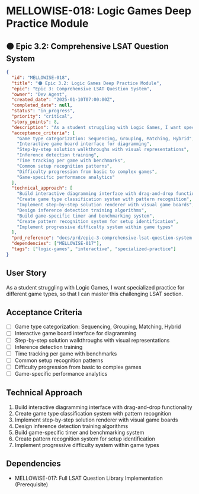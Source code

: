# MELLOWISE-018: Logic Games Deep Practice Module

## 🟠 Epic 3.2: Comprehensive LSAT Question System

```json
{
  "id": "MELLOWISE-018",
  "title": "🟠 Epic 3.2: Logic Games Deep Practice Module",
  "epic": "Epic 3: Comprehensive LSAT Question System",
  "owner": "Dev Agent",
  "created_date": "2025-01-10T07:00:00Z",
  "completed_date": null,
  "status": "in_progress",
  "priority": "critical",
  "story_points": 8,
  "description": "As a student struggling with Logic Games, I want specialized practice for different game types, so that I can master this challenging LSAT section.",
  "acceptance_criteria": [
    "Game type categorization: Sequencing, Grouping, Matching, Hybrid",
    "Interactive game board interface for diagramming",
    "Step-by-step solution walkthroughs with visual representations",
    "Inference detection training",
    "Time tracking per game with benchmarks",
    "Common setup recognition patterns",
    "Difficulty progression from basic to complex games",
    "Game-specific performance analytics"
  ],
  "technical_approach": [
    "Build interactive diagramming interface with drag-and-drop functionality",
    "Create game type classification system with pattern recognition",
    "Implement step-by-step solution renderer with visual game boards",
    "Design inference detection training algorithms",
    "Build game-specific timer and benchmarking system",
    "Create pattern recognition system for setup identification",
    "Implement progressive difficulty system within game types"
  ],
  "prd_reference": "docs/prd/epic-3-comprehensive-lsat-question-system.md",
  "dependencies": ["MELLOWISE-017"],
  "tags": ["logic-games", "interactive", "specialized-practice"]
}
```

## User Story
As a student struggling with Logic Games, I want specialized practice for different game types, so that I can master this challenging LSAT section.

## Acceptance Criteria
- [ ] Game type categorization: Sequencing, Grouping, Matching, Hybrid
- [ ] Interactive game board interface for diagramming
- [ ] Step-by-step solution walkthroughs with visual representations
- [ ] Inference detection training
- [ ] Time tracking per game with benchmarks
- [ ] Common setup recognition patterns
- [ ] Difficulty progression from basic to complex games
- [ ] Game-specific performance analytics

## Technical Approach
1. Build interactive diagramming interface with drag-and-drop functionality
2. Create game type classification system with pattern recognition
3. Implement step-by-step solution renderer with visual game boards
4. Design inference detection training algorithms
5. Build game-specific timer and benchmarking system
6. Create pattern recognition system for setup identification
7. Implement progressive difficulty system within game types

## Dependencies
- MELLOWISE-017: Full LSAT Question Library Implementation (Prerequisite)